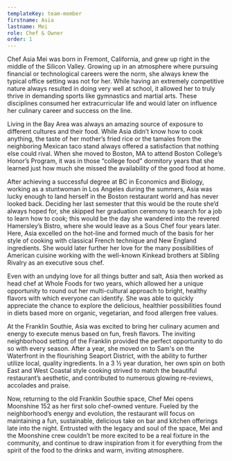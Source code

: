 ```yaml
---
templateKey: team-member
firstname: Asia
lastname: Mei
role: Chef & Owner
order: 1
---
```

Chef Asia Mei was born in Fremont, California, and grew up right in the middle of the Silicon Valley. Growing up in an atmosphere where pursuing financial or technological careers were the norm, she always knew the typical office setting was not for her. While having an extremely competitive nature always resulted in doing very well at school, it allowed her to truly thrive in demanding sports like gymnastics and martial arts. These disciplines consumed her extracurricular life and would later on influence her culinary career and success on the line.

Living in the Bay Area was always an amazing source of exposure to different cultures and their food. While Asia didn’t know how to cook anything, the taste of her mother’s fried rice or the tamales from the neighboring Mexican taco stand always offered a satisfaction that nothing else could rival. When she moved to Boston, MA to attend Boston College’s Honor’s Program, it was in those “college food” dormitory years that she learned just how much she missed the availability of the good food at home.

After achieving a successful degree at BC in Economics and Biology, working as a stuntwoman in Los Angeles during the summers, Asia was lucky enough to land herself in the Boston restaurant world and has never looked back. Deciding her last semester that this would be the route she’d always hoped for, she skipped her graduation ceremony to search for a job to learn how to cook; this would be the day she wandered into the revered Hamersley’s Bistro, where she would leave as a Sous Chef four years later. Here, Asia excelled on the hot-line and formed much of the basis for her style of cooking with classical French technique and New England ingredients. She would later further her love for the many possibilities of American cuisine working with the well-known Kinkead brothers at Sibling Rivalry as an executive sous chef.

Even with an undying love for all things butter and salt, Asia then worked as head chef at Whole Foods for two years, which allowed her a unique opportunity to round out her multi-cultural approach to bright, healthy flavors with which everyone can identify. She was able to quickly appreciate the chance to explore the delicious, healthier possibilities found in diets based more on organic, vegetarian, and food allergen free values.

At the Franklin Southie, Asia was excited to bring her culinary acumen and energy to execute menus based on fun, fresh flavors. The inviting neighborhood setting of the Franklin provided the perfect opportunity to do so with every season. After a year, she moved on to Sam's on the Waterfront in the flourishing Seaport District, with the ability to further utilize local, quality ingredients. In a 3 ½ year duration, her own spin on both East and West Coastal style cooking strived to match the beautiful restaurant’s aesthetic, and contributed to numerous glowing re-reviews, accolades and praise.

Now, returning to the old Franklin Southie space, Chef Mei opens Moonshine 152 as her first solo chef-owned venture. Fueled by the neighborhood’s energy and evolution, the restaurant will focus on maintaining a fun, sustainable, delicious take on bar and kitchen offerings late into the night. Entrusted with the legacy and soul of the space, Mei and the Moonshine crew couldn’t be more excited to be a real fixture in the community, and continue to draw inspiration from it for everything from the spirit of the food to the drinks and warm, inviting atmosphere.
